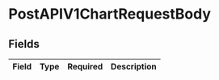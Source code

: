 # PostAPIV1ChartRequestBody


## Fields

| Field       | Type        | Required    | Description |
| ----------- | ----------- | ----------- | ----------- |